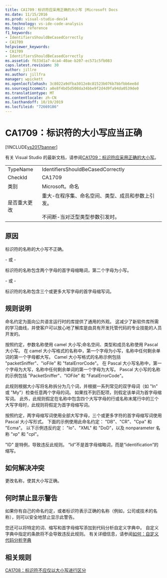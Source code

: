 ```yaml
---
title: CA1709：标识符应采用正确的大小写 |Microsoft Docs
ms.date: 11/15/2016
ms.prod: visual-studio-dev14
ms.technology: vs-ide-code-analysis
ms.topic: reference
f1_keywords:
- IdentifiersShouldBeCasedCorrectly
- CA1709
helpviewer_keywords:
- CA1709
- IdentifiersShouldBeCasedCorrectly
ms.assetid: f633d1a7-4ca4-40ae-b207-ec571c5fb083
caps.latest.revision: 30
author: jillre
ms.author: jillfra
manager: wpickett
ms.openlocfilehash: 3c8022a9dfba3012e8c81523b076b7bbfbb6ee8d
ms.sourcegitcommit: a8e8f4bd5d508da34bbe9f2d4d9fa94da0539de0
ms.translationtype: MT
ms.contentlocale: zh-CN
ms.lasthandoff: 10/19/2019
ms.locfileid: "72669186"
---
```

# <a name="ca1709-identifiers-should-be-cased-correctly"></a>CA1709：标识符的大小写应当正确
[!INCLUDE[vs2017banner](../includes/vs2017banner.md)]

有关 Visual Studio 的最新文档，请参阅[CA1709：标识符应采用正确的大小写](https://docs.microsoft.com/visualstudio/code-quality/ca1709-identifiers-should-be-cased-correctly)。

|||
|-|-|
|TypeName|IdentifiersShouldBeCasedCorrectly|
|CheckId|CA1709|
|类别|Microsoft。命名|
|是否重大更改|重大-在程序集、命名空间、类型、成员和参数上引发。<br /><br /> 不间断-当对泛型类型参数引发时。|

## <a name="cause"></a>原因
 标识符的名称的大小写不正确。

 \- 或 -

 标识符的名称包含两个字母的首字母缩略词，第二个字母为小写。

 \- 或 -

 标识符的名称包含三个或更多大写字母的首字母缩写词。

## <a name="rule-description"></a>规则说明
 命名约定为面向公共语言运行时的库提供了通用的外观。 这减少了新软件库所需的学习曲线，并使客户可以放心地了解库是由具有开发托管代码的专业技能的人员开发的。

 按照约定，参数名称使用 camel 大小写;命名空间、类型和成员名称使用 Pascal 大小写。 在 camel 大小写格式的名称中，第一个字母为小写，名称中任何剩余单词的第一个字母都大写。 Camel 大小写格式的名称示例包括 "packetSniffer"、"ioFile" 和 "fatalErrorCode"。 在 Pascal 大小写名称中，第一个字母为大写，名称中任何剩余单词的第一个字母为大写。 Pascal 大小写的名称的示例包括 "PacketSniffer"、"IOFile" 和 "FatalErrorCode"。

 此规则根据大小写将名称拆分为几个词，并根据一系列常见的双字母词（如 "In" 或 "My"）检查任意两个字母的词。 如果找不到匹配项，则假定该单词为首字母缩写词。 此外，此规则假定在名称中包含四个大写字母的行或名称末尾行中的三个大写字母时，此规则将假定为首字母缩写词。

 按照约定，两字母缩写词使用全部大写字母，三个或更多字符的首字母缩写词使用 Pascal 大小写形式。 下面的示例使用此命名约定： "DB"、"CR"、"Cpa" 和 "Ecma"。 以下示例违反约定： "Io"、"XML" 和 "DoD"，以及 nonparameter 名称 "xp" 和 "cpl"。

 "ID" 是特例，导致违反此规则。 “Id”不是首字母缩略词，而是“identification”的缩写。

## <a name="how-to-fix-violations"></a>如何解决冲突
 更改名称，使其大小写正确。

## <a name="when-to-suppress-warnings"></a>何时禁止显示警告
 如果你有自己的命名约定，或者标识符表示正确的名称（例如，公司或技术的名称），则可以安全地禁止显示此警告。

 您还可以将特定的词、缩写和首字母缩写添加到代码分析自定义字典中。 自定义字典中指定的条款将不会导致违反此规则。 有关详细信息，请参阅[如何：自定义代码分析字典](../code-quality/how-to-customize-the-code-analysis-dictionary.md)

## <a name="related-rules"></a>相关规则
 [CA1708：标识符不应仅以大小写进行区分](../code-quality/ca1708-identifiers-should-differ-by-more-than-case.md)
